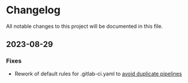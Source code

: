 # Changelog

All notable changes to this project will be documented in this file.

## 2023-08-29

### Fixes

* Rework of default rules for .gitlab-ci.yaml to [avoid duplicate pipelines](https://docs.gitlab.com/ee/ci/jobs/job_control.html#avoid-duplicate-pipelines)
